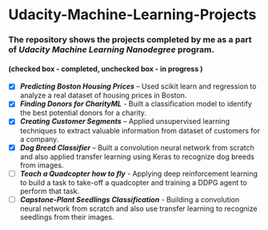 # Udacity-Machine-Learning-Projects
### The repository shows the projects completed by me as a part of *Udacity Machine Learning Nanodegree* program.
#### (checked box - completed, unchecked box - in progress ) 

- [X] **_Predicting Boston Housing Prices_** – Used scikit learn and regression to analyze a real dataset of housing prices in Boston.
- [X] **_Finding Donors for CharityML_** - Built a classification model to identify the best potential donors for a charity.
- [X] **_Creating Customer Segments_** – Applied unsupervised learning techniques to extract valuable information from dataset of customers for a company.
- [X] **_Dog Breed Classifier_** – Built a convolution neural network from scratch and also applied transfer learning using Keras to recognize dog breeds from images. 
- [ ] **_Teach a Quadcopter how to fly_** -  Applying deep reinforcement learning to build a task to take-off a quadcopter and training a DDPG agent to perform that task. 
- [ ] **_Capstone-Plant Seedlings Classification_** -  Building a convolution neural network from scratch and also use transfer learning to recognize seedlings from their images.
